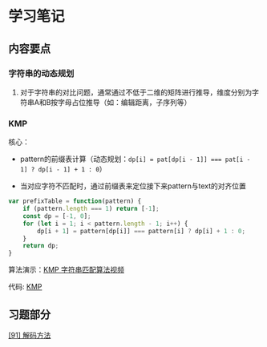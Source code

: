# 学习笔记

## 内容要点

### 字符串的动态规划

1. 对于字符串的对比问题，通常通过不低于二维的矩阵进行推导，维度分别为字符串A和B按字母占位推导（如：编辑距离，子序列等）

### KMP

核心：

* pattern的前缀表计算（动态规划：`dp[i] = pat[dp[i - 1]] === pat[i - 1] ? dp[i - 1] + 1 : 0`）

* 当对应字符不匹配时，通过前缀表来定位接下来pattern与text的对齐位置

``` js
var prefixTable = function(pattern) {
    if (pattern.length === 1) return [-1];
    const dp = [-1, 0];
    for (let i = 1; i < pattern.length - 1; i++) {
        dp[i + 1] = pattern[dp[i]] === pattern[i] ? dp[i] + 1 : 0;
    }
    return dp;
}
```

算法演示：[KMP 字符串匹配算法视频](https://www.bilibili.com/video/av11866460?from=search&seid=17425875345653862171)

代码: [KMP](./kmp.js)

## 习题部分

[[91] 解码方法](decode-ways.js)


